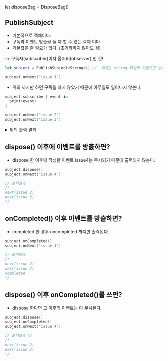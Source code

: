 let disposeBag = DisposeBag()

 ## PublishSubject
 - 기본적으로 객체이다.
 - 구독과 이벤트 방출을 둘 다 할 수 있는 객체 이다.
 - 기본값을 줄 필요가 없다. (초기화하지 않아도 됨)
 
 -> 구독자(subscriber)이자 옵저버(observer) 인 것!
 
```swift
let subject = PublishSubject<String>() //  객체는 string 타입의 이벤트만 방출 가능

subject.onNext("issue 1")
```

- 위의 까지만 하면 구독을 하지 않았기 때문에 아무일도 일어나지 않는다.

```swift
subject.subscribe { event in
  print(event)
}

subject.onNext("issue 2")
subject.onNext("issue 3")
```
<details><summary>위의 출력 결과</summary>
  <p>
    
```
 next(issue 2)
 next(issue 3)
```
    
 - 모든 이벤트는 구독이 이루어진 후에 일어난다.
 - 그렇기 때문에 구독을 하기 전에 발생한 이벤트는 프린트 되지 않는다.
  </p>
</details>



## dispose() 이후에 이벤트를 방춣하면?
- dispose 한 이후에 작성한 이벤트 issue4는 무시되기 때문에 출력되지 않는다.

```swift
subject.dispose()
subject.onNext("issue 4")

// 출력결과
/*
next(issue 2)
next(issue 3)
*/
```

## onCompleted() 이후 이벤트를 방출하면?
- completed 한 경우 oncompleted 까지만 출력된다.
```swift
subject.onCompleted()
subject.onNext("issue 4")

// 출력결과
/*
next(issue 2)
next(issue 3)
completed
*/
```

## dispose() 이후 onCompleted()를 쓰면?
- dispose 한다면 그 이후의 이벤트는 다 무시된다.

```swift
subject.dispose()
subject.onCompleted()
subject.onNext("issue 4")

// 출력결과 // 
/*
next(issue 2)
next(issue 3)
*/
```



